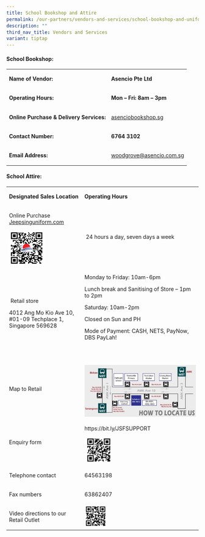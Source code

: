 ```yaml
---
title: School Bookshop and Attire
permalink: /our-partners/vendors-and-services/school-bookshop-and-uniform/
description: ""
third_nav_title: Vendors and Services
variant: tiptap
---
```

<p></p>
<h4><strong>School Bookshop:</strong></h4>
<table style="minWidth: 50px">
<colgroup>
<col>
<col>
</colgroup>
<tbody>
<tr>
<td rowspan="1" colspan="1">
<p><strong>Name of Vendor:</strong>
</p>
</td>
<td rowspan="1" colspan="1">
<p><strong>Asencio Pte Ltd</strong>
</p>
</td>
</tr>
<tr>
<td rowspan="1" colspan="1">
<p><strong>Operating Hours:</strong>
</p>
</td>
<td rowspan="1" colspan="1">
<p><strong>Mon – Fri: 8am – 3pm</strong>
</p>
</td>
</tr>
<tr>
<td rowspan="1" colspan="1">
<p><strong>Online Purchase &amp; Delivery Services:</strong>
</p>
</td>
<td rowspan="1" colspan="1">
<p><a href="http://asenciobookshop.sg/" rel="noopener noreferrer nofollow" target="_blank">asenciobookshop.sg</a>
</p>
</td>
</tr>
<tr>
<td rowspan="1" colspan="1">
<p><strong>Contact Number:</strong>
</p>
</td>
<td rowspan="1" colspan="1">
<p><strong>6764 3102</strong>
</p>
</td>
</tr>
<tr>
<td rowspan="1" colspan="1">
<p><strong>Email Address:</strong>
</p>
</td>
<td rowspan="1" colspan="1">
<p><a href="mailto:woodgrove@asencio.com.sg" rel="noopener noreferrer nofollow" target="_blank">woodgrove@asencio.com.sg</a>
</p>
</td>
</tr>
</tbody>
</table>
<h4><strong>School Attire:</strong></h4>
<p></p>
<table style="minWidth: 50px">
<colgroup>
<col>
<col>
</colgroup>
<tbody>
<tr>
<td rowspan="1" colspan="1">
<p><strong>Designated Sales Location</strong>
</p>
</td>
<td rowspan="1" colspan="1">
<p><strong>Operating Hours</strong>
</p>
</td>
</tr>
<tr>
<td rowspan="1" colspan="1">
<p>Online Purchase <a href="https://jeepsinguniform.com" rel="noopener noreferrer nofollow" target="_blank">Jeepsinguniform.com</a>
</p>
<p></p>
<div class="isomer-image-wrapper">
<img style="width: 50%;" height="auto" width="100%" alt="" src="/images/Jeep_Sing.png">
</div>
</td>
<td rowspan="1" colspan="1">
<p>&nbsp;24 hours a day, seven days a week</p>
</td>
</tr>
<tr>
<td rowspan="1" colspan="1">
<p>&nbsp;Retail store</p>
<p>4012 Ang Mo Kio Ave 10, #01-09 Techplace 1, Singapore 569628</p>
</td>
<td rowspan="1" colspan="1">
<p>Monday to Friday: 10am-6pm</p>
<p>Lunch break and Sanitising of Store – 1pm to 2pm&nbsp;&nbsp;&nbsp;&nbsp;&nbsp;&nbsp;&nbsp;&nbsp;&nbsp;&nbsp;&nbsp;&nbsp;&nbsp;&nbsp;&nbsp;&nbsp;&nbsp;&nbsp;&nbsp;&nbsp;&nbsp;&nbsp;&nbsp;&nbsp;&nbsp;&nbsp;&nbsp;&nbsp;&nbsp;&nbsp;&nbsp;&nbsp;&nbsp;
&nbsp;</p>
<p>Saturday: 10am-2pm</p>
<p>Closed on Sun and PH</p>
<p>Mode of Payment: CASH, NETS, PayNow, DBS PayLah!</p>
<p>&nbsp;</p>
</td>
</tr>
<tr>
<td rowspan="1" colspan="1">
<p>Map to Retail</p>
</td>
<td rowspan="1" colspan="1">
<p></p>
<div class="isomer-image-wrapper">
<img style="width: 100%;" height="auto" width="100%" alt="" src="/images/Map_2.jpg">
</div>
</td>
</tr>
<tr>
<td rowspan="1" colspan="1">
<p>Enquiry form</p>
</td>
<td rowspan="1" colspan="1">
<p><a rel="noopener noreferrer nofollow" target="_blank">https://bit.ly/JSFSUPPORT</a>&nbsp;&nbsp;</p>
<div class="isomer-image-wrapper">
<img style="width: 25%;" height="auto" width="100%" alt="" src="/images/Enquiry_form.png">
</div>
</td>
</tr>
<tr>
<td rowspan="1" colspan="1">
<p>Telephone contact</p>
</td>
<td rowspan="1" colspan="1">
<p>64563198</p>
</td>
</tr>
<tr>
<td rowspan="1" colspan="1">
<p>Fax numbers</p>
</td>
<td rowspan="1" colspan="1">
<p>63862407</p>
</td>
</tr>
<tr>
<td rowspan="1" colspan="1">
<p>Video directions to our Retail Outlet</p>
</td>
<td rowspan="1" colspan="1">
<div class="isomer-image-wrapper">
<img style="width: 20%;" height="auto" width="100%" alt="" src="/images/Video_Direction.png">
</div>
</td>
</tr>
</tbody>
</table>
<p></p>